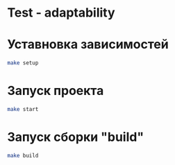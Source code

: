 # Test - adaptability

# Уставновка зависимостей

```bash
make setup
```

# Запуск проекта

```bash
make start
```

# Запуск сборки "build"

```bash
make build
```
